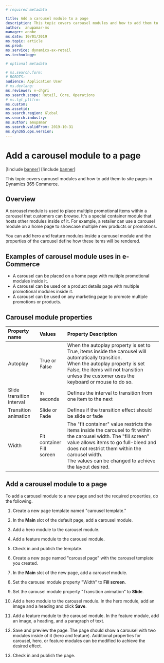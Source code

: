 ```yaml
---
# required metadata

title: Add a carousel module to a page 
description: This topic covers carousel modules and how to add them to site pages in Dynamics 365 Commerce.
author:  anupamar-ms
manager: annbe
ms.date: 10/01/2019
ms.topic: article
ms.prod: 
ms.service: dynamics-ax-retail
ms.technology: 

# optional metadata

# ms.search.form: 
# ROBOTS: 
audience: Application User
# ms.devlang: 
ms.reviewer: v-chgri
ms.search.scope: Retail, Core, Operations
# ms.tgt_pltfrm: 
ms.custom: 
ms.assetid: 
ms.search.region: Global
ms.search.industry: 
ms.author: anupamar
ms.search.validFrom: 2019-10-31
ms.dyn365.ops.version: 
---
```


# Add a carousel module to a page

[!include [banner](../includes/preview-banner.md)]
[!include [banner](../includes/banner.md)]

This topic covers carousel modules and how to add them to site pages in Dynamics 365 Commerce.

## Overview

A carousel module is used to place multiple promotional items within a carousel that customers can browse. It's a special container module that hosts other modules inside of it. For example, a retailer can use a carousel module on a home page to showcase multiple new products or promotions.

You can add hero and feature modules inside a carousel module and the properties of the carousel define how these items will be rendered. 

## Examples of carousel module uses in e-Commerce

- A carousel can be placed on a home page with multiple promotional modules inside it.
- A carousel can be used on a product details page with multiple promotional modules inside it.
- A carousel can be used on any marketing page to promote multiple promotions or products.

## Carousel module properties

| Property name             | Values                         | Property Description                                         |
| :------------------------ | :----------------------------- | :----------------------------------------------------------- |
| Autoplay                 | True or False                  | When the autoplay property is set to True, items inside the carousel will automatically transition.<br />When the autoplay property is set False, the items will not transition unless the customer uses the keyboard or mouse to do so. |
| Slide transition interval | In seconds                        | Defines the interval to transition from one item to the next     |
| Transition animation      | Slide or Fade                | Defines if the transition effect should be slide or fade         |
| Width                     | Fit container<br />Fill screen | The "fit container" value restricts the items inside the carousel to fit within the carousel width. The "fill screen" value allows items to go full-bleed and does not restrict them within the carousel width.<br />The values can be changed to achieve the layout desired. |

## Add a carousel module to a page

To add a carousel module to a new page and set the required properties, do the following. 

1. Create a new page template named "carousel template."

1. In the **Main** slot of the default page, add a carousel module. 

1. Add a hero module to the carousel module.

1. Add a feature module to the carousel module.

1. Check in and publish the template. 

1. Create a new page named "carousel page" with the carousel template you created.

1. In the **Main** slot of the new page, add a carousel module.

1. Set the carousel module property "Width" to **Fill screen**. 

1. Set the carousel module property "Transition animation" to **Slide**.

1. Add a hero module to the carousel module. In the hero module, add an image and a heading and click **Save**. 

1. Add a feature module to the carousel module. In the feature module, add an image, a heading, and a paragraph of text.

1. Save and preview the page. The page should show a carousel with two modules inside of it (hero and feature). Additional properties for carousel, hero, or feature modules can be modified to achieve the desired effect.

1. Check in and publish the page.

